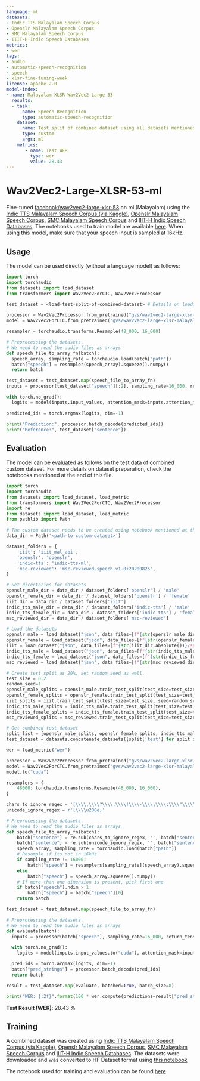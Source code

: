 ```yaml
---
language: ml
datasets:
- Indic TTS Malayalam Speech Corpus
- Openslr Malayalam Speech Corpus
- SMC Malayalam Speech Corpus
- IIIT-H Indic Speech Databases
metrics:
- wer
tags:
- audio
- automatic-speech-recognition
- speech
- xlsr-fine-tuning-week
license: apache-2.0
model-index:
- name: Malayalam XLSR Wav2Vec2 Large 53
  results:
  - task: 
      name: Speech Recognition
      type: automatic-speech-recognition
    dataset:
      name: Test split of combined dataset using all datasets mentioned above
      type: custom
      args: ml
    metrics:
       - name: Test WER
         type: wer
         value: 28.43
---
```


# Wav2Vec2-Large-XLSR-53-ml

Fine-tuned [facebook/wav2vec2-large-xlsr-53](https://huggingface.co/facebook/wav2vec2-large-xlsr-53) on ml (Malayalam) using the [Indic TTS Malayalam Speech Corpus (via Kaggle)](https://www.kaggle.com/kavyamanohar/indic-tts-malayalam-speech-corpus), [Openslr Malayalam Speech Corpus](http://openslr.org/63/), [SMC Malayalam Speech Corpus](https://blog.smc.org.in/malayalam-speech-corpus/) and [IIIT-H Indic Speech Databases](http://speech.iiit.ac.in/index.php/research-svl/69.html). The notebooks used to train model are available [here](https://github.com/gauthamsuresh09/wav2vec2-large-xlsr-53-malayalam/). When using this model, make sure that your speech input is sampled at 16kHz.

## Usage

The model can be used directly (without a language model) as follows:

```python
import torch
import torchaudio
from datasets import load_dataset
from transformers import Wav2Vec2ForCTC, Wav2Vec2Processor

test_dataset = <load-test-split-of-combined-dataset> # Details on loading this dataset in the evaluation section

processor = Wav2Vec2Processor.from_pretrained("gvs/wav2vec2-large-xlsr-malayalam")
model = Wav2Vec2ForCTC.from_pretrained("gvs/wav2vec2-large-xlsr-malayalam")

resampler = torchaudio.transforms.Resample(48_000, 16_000)

# Preprocessing the datasets.
# We need to read the audio files as arrays
def speech_file_to_array_fn(batch):
  speech_array, sampling_rate = torchaudio.load(batch["path"])
  batch["speech"] = resampler(speech_array).squeeze().numpy()
  return batch

test_dataset = test_dataset.map(speech_file_to_array_fn)
inputs = processor(test_dataset["speech"][:2], sampling_rate=16_000, return_tensors="pt", padding=True)

with torch.no_grad():
  logits = model(inputs.input_values, attention_mask=inputs.attention_mask).logits

predicted_ids = torch.argmax(logits, dim=-1)

print("Prediction:", processor.batch_decode(predicted_ids))
print("Reference:", test_dataset["sentence"])
```


## Evaluation

The model can be evaluated as follows on the test data of combined custom dataset. For more details on dataset preparation, check the notebooks mentioned at the end of this file.


```python
import torch
import torchaudio
from datasets import load_dataset, load_metric
from transformers import Wav2Vec2ForCTC, Wav2Vec2Processor
import re
from datasets import load_dataset, load_metric
from pathlib import Path

# The custom dataset needs to be created using notebook mentioned at the end of this file
data_dir = Path('<path-to-custom-dataset>')

dataset_folders = {
    'iiit': 'iiit_mal_abi',
    'openslr': 'openslr',
    'indic-tts': 'indic-tts-ml',
    'msc-reviewed': 'msc-reviewed-speech-v1.0+20200825',
}

# Set directories for datasets
openslr_male_dir = data_dir / dataset_folders['openslr'] / 'male'
openslr_female_dir = data_dir / dataset_folders['openslr'] / 'female'
iiit_dir = data_dir / dataset_folders['iiit']
indic_tts_male_dir = data_dir / dataset_folders['indic-tts'] / 'male'
indic_tts_female_dir = data_dir / dataset_folders['indic-tts'] / 'female'
msc_reviewed_dir = data_dir / dataset_folders['msc-reviewed']

# Load the datasets
openslr_male = load_dataset("json", data_files=[f"{str(openslr_male_dir.absolute())}/sample_{i}.json" for i in range(2023)], split="train")
openslr_female = load_dataset("json", data_files=[f"{str(openslr_female_dir.absolute())}/sample_{i}.json" for i in range(2103)], split="train")
iiit = load_dataset("json", data_files=[f"{str(iiit_dir.absolute())}/sample_{i}.json" for i in range(1000)], split="train")
indic_tts_male = load_dataset("json", data_files=[f"{str(indic_tts_male_dir.absolute())}/sample_{i}.json" for i in range(5649)], split="train")
indic_tts_female = load_dataset("json", data_files=[f"{str(indic_tts_female_dir.absolute())}/sample_{i}.json" for i in range(2950)], split="train")
msc_reviewed = load_dataset("json", data_files=[f"{str(msc_reviewed_dir.absolute())}/sample_{i}.json" for i in range(1541)], split="train")

# Create test split as 20%, set random seed as well.
test_size = 0.2
random_seed=1
openslr_male_splits = openslr_male.train_test_split(test_size=test_size, seed=random_seed)
openslr_female_splits = openslr_female.train_test_split(test_size=test_size, seed=random_seed)
iiit_splits = iiit.train_test_split(test_size=test_size, seed=random_seed)
indic_tts_male_splits = indic_tts_male.train_test_split(test_size=test_size, seed=random_seed)
indic_tts_female_splits = indic_tts_female.train_test_split(test_size=test_size, seed=random_seed)
msc_reviewed_splits = msc_reviewed.train_test_split(test_size=test_size, seed=random_seed)

# Get combined test dataset
split_list = [openslr_male_splits, openslr_female_splits, indic_tts_male_splits, indic_tts_female_splits, msc_reviewed_splits, iiit_splits]
test_dataset = datasets.concatenate_datasets([split['test'] for split in split_list)

wer = load_metric("wer")

processor = Wav2Vec2Processor.from_pretrained("gvs/wav2vec2-large-xlsr-malayalam") 
model = Wav2Vec2ForCTC.from_pretrained("gvs/wav2vec2-large-xlsr-malayalam")
model.to("cuda")

resamplers = {
    48000: torchaudio.transforms.Resample(48_000, 16_000),
}

chars_to_ignore_regex = '[\\\\,\\\\?\\\\.\\\\!\\\\-\\\\;\\\\:\\\\"\\\\“\\\\%\\\\‘\\\\”\\\\�Utrnle\\\\_]'
unicode_ignore_regex = r'[\\\\u200e]'

# Preprocessing the datasets.
# We need to read the audio files as arrays
def speech_file_to_array_fn(batch):
    batch["sentence"] = re.sub(chars_to_ignore_regex, '', batch["sentence"])
    batch["sentence"] = re.sub(unicode_ignore_regex, '', batch["sentence"])
    speech_array, sampling_rate = torchaudio.load(batch["path"])
    # Resample if its not in 16kHz
    if sampling_rate != 16000:
        batch["speech"] = resamplers[sampling_rate](speech_array).squeeze().numpy()
    else:
        batch["speech"] = speech_array.squeeze().numpy()
    # If more than one dimension is present, pick first one
    if batch["speech"].ndim > 1:
        batch["speech"] = batch["speech"][0]
    return batch

test_dataset = test_dataset.map(speech_file_to_array_fn)

# Preprocessing the datasets.
# We need to read the audio files as arrays
def evaluate(batch):
  inputs = processor(batch["speech"], sampling_rate=16_000, return_tensors="pt", padding=True)

  with torch.no_grad():
    logits = model(inputs.input_values.to("cuda"), attention_mask=inputs.attention_mask.to("cuda")).logits

  pred_ids = torch.argmax(logits, dim=-1)
  batch["pred_strings"] = processor.batch_decode(pred_ids)
  return batch

result = test_dataset.map(evaluate, batched=True, batch_size=8)

print("WER: {:2f}".format(100 * wer.compute(predictions=result["pred_strings"], references=result["sentence"])))
```

**Test Result (WER)**: 28.43 %  


## Training

A combined dataset was created using [Indic TTS Malayalam Speech Corpus (via Kaggle)](https://www.kaggle.com/kavyamanohar/indic-tts-malayalam-speech-corpus), [Openslr Malayalam Speech Corpus](http://openslr.org/63/), [SMC Malayalam Speech Corpus](https://blog.smc.org.in/malayalam-speech-corpus/) and [IIIT-H Indic Speech Databases](http://speech.iiit.ac.in/index.php/research-svl/69.html). The datasets were downloaded and was converted to HF Dataset format using [this notebook](https://github.com/gauthamsuresh09/wav2vec2-large-xlsr-53-malayalam/blob/main/make_hf_dataset.ipynb)

The notebook used for training and evaluation can be found [here](https://github.com/gauthamsuresh09/wav2vec2-large-xlsr-53-malayalam/blob/main/fine-tune-xlsr-wav2vec2-on-malayalam-asr-with-transformers_v2.ipynb)